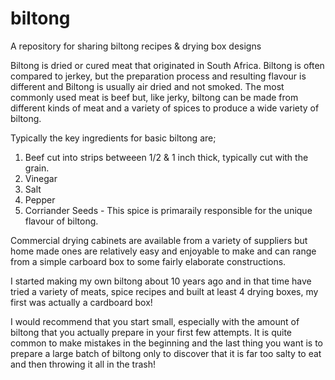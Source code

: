 # biltong
A repository for sharing biltong recipes &amp; drying box designs

Biltong is dried or cured meat that originated in South Africa.  Biltong is often compared to jerkey, but the preparation process and resulting flavour is different and Biltong is usually air dried and not smoked.  The most commonly used meat is beef but, like jerky, biltong can be made from different kinds of meat and a variety of spices to produce a wide variety of biltong.  

Typically the key ingredients for basic biltong are;
1. Beef cut into strips betweeen 1/2 & 1 inch thick, typically cut with the grain.
2. Vinegar
3. Salt
4. Pepper
5. Corriander Seeds - This spice is primaraily responsible for the unique flavour of biltong. 

Commercial drying cabinets are available from a variety of suppliers but home made ones are relatively easy and enjoyable to make and can range from a simple carboard box to some fairly elaborate constructions.

I started making my own biltong about 10 years ago and in that time have tried a variety of meats, spice recipes and built at least 4 drying boxes, my first was actually a cardboard box!

I would recommend that you start small, especially with the amount of biltong that you actually prepare in your first few attempts.  It is quite common to make mistakes in the beginning and the last thing you want is to prepare a large batch of biltong only to discover that it is far too salty to eat and then throwing it all in the trash!

